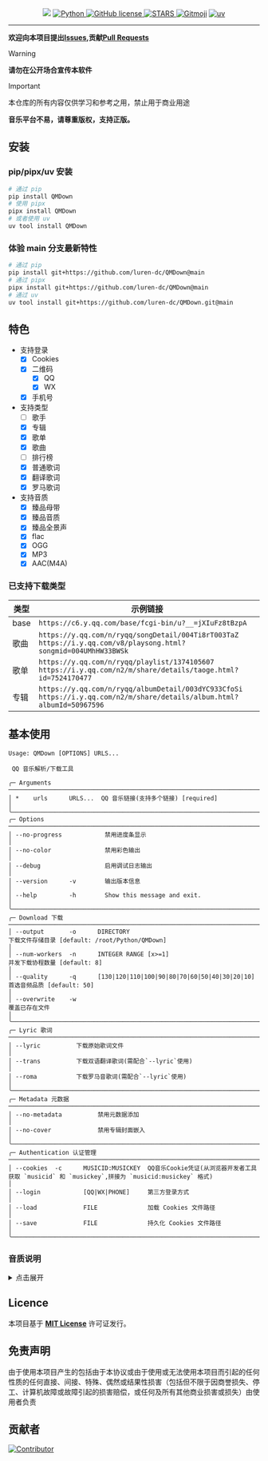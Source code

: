 <div align="center">
    <a>
        <img src="https://socialify.git.ci/luren-dc/QMDown/image?description=1&font=Source%20Code%20Pro&language=1&logo=https%3A%2F%2Fy.qq.com%2Fmediastyle%2Fmod%2Fmobile%2Fimg%2Flogo.svg&name=1&pattern=Overlapping%20Hexagons&theme=Auto"/>
    </a>
    <a href="https://www.python.org">
        <img src="https://img.shields.io/badge/Python-3.10|3.11|3.12-blue" alt="Python"/>
    </a>
    <a href="https://github.com/luren-dc/QMDown?tab=MIT-1-ov-file">
        <img src="https://img.shields.io/github/license/luren-dc/QMDown" alt="GitHub license"/>
    </a>
    <a href="https://github.com/luren-dc/QMDown/stargazers">
        <img src="https://img.shields.io/github/stars/luren-dc/QMDown?color=yellow&label=Github%20Stars" alt="STARS"/>
    </a>
    <a href="https://gitmoji.dev"><img alt="Gitmoji" src="https://img.shields.io/badge/gitmoji-%20😜%20😍-FFDD67?style=flat-square"></a>
    <a href="https://github.com/astral-sh/uv">
      <img src="https://img.shields.io/endpoint?url=https://raw.githubusercontent.com/astral-sh/uv/main/assets/badge/v0.json" alt="uv"/>
    </a>
</div>

---

**欢迎向本项目提出[Issues](https://github.com/luren-dc/QMDown/issues),贡献[Pull Requests](https://github.com/luren-dc/QMDown/pulls)**

> [!WARNING]
> **请勿在公开场合宣传本软件**

> [!IMPORTANT]
> 本仓库的所有内容仅供学习和参考之用，禁止用于商业用途
>
> **音乐平台不易，请尊重版权，支持正版。**

## 安装

### pip/pipx/uv 安装

```bash
# 通过 pip
pip install QMDown
# 使用 pipx
pipx install QMDown
# 或者使用 uv
uv tool install QMDown
```

### 体验 main 分支最新特性

```bash
# 通过 pip
pip install git+https://github.com/luren-dc/QMDown@main
# 通过 pipx
pipx install git+https://github.com/luren-dc/QMDown@main
# 通过 uv
uv tool install git+https://github.com/luren-dc/QMDown.git@main
```

## 特色

- 支持登录
  - [x] Cookies
  - [x] 二维码
    - [x] QQ
    - [x] WX
  - [x] 手机号
- 支持类型
  - [ ] 歌手
  - [x] 专辑
  - [x] 歌单
  - [x] 歌曲
  - [ ] 排行榜
  - [x] 普通歌词
  - [x] 翻译歌词
  - [x] 罗马歌词
- 支持音质
  - [x] 臻品母带
  - [x] 臻品音质
  - [x] 臻品全景声
  - [x] flac
  - [x] OGG
  - [x] MP3
  - [x] AAC(M4A)

### 已支持下载类型

| 类型 | 示例链接                                                                                                                       |
| ---- | ------------------------------------------------------------------------------------------------------------------------------ |
| base | `https://c6.y.qq.com/base/fcgi-bin/u?__=jXIuFz8tBzpA`                                                                          |
| 歌曲 | `https://y.qq.com/n/ryqq/songDetail/004Ti8rT003TaZ` <br/> `https://i.y.qq.com/v8/playsong.html?songmid=004UMhHW33BWSk`         |
| 歌单 | `https://y.qq.com/n/ryqq/playlist/1374105607` <br/> `https://i.y.qq.com/n2/m/share/details/taoge.html?id=7524170477`           |
| 专辑 | `https://y.qq.com/n/ryqq/albumDetail/003dYC933CfoSi` <br/> `https://i.y.qq.com/n2/m/share/details/album.html?albumId=50967596` |

## 基本使用

```console
Usage: QMDown [OPTIONS] URLS...

 QQ 音乐解析/下载工具

╭─ Arguments ───────────────────────────────────────────────────────────────────────────────────────────────────────────────────────────────────────╮
│ *    urls      URLS...  QQ 音乐链接(支持多个链接) [required]                                                                                      │
╰───────────────────────────────────────────────────────────────────────────────────────────────────────────────────────────────────────────────────╯
╭─ Options ─────────────────────────────────────────────────────────────────────────────────────────────────────────────────────────────────────────╮
│ --no-progress            禁用进度条显示                                                                                                           │
│ --no-color               禁用彩色输出                                                                                                             │
│ --debug                  启用调试日志输出                                                                                                         │
│ --version      -v        输出版本信息                                                                                                             │
│ --help         -h        Show this message and exit.                                                                                              │
╰───────────────────────────────────────────────────────────────────────────────────────────────────────────────────────────────────────────────────╯
╭─ Download 下载 ───────────────────────────────────────────────────────────────────────────────────────────────────────────────────────────────────╮
│ --output       -o      DIRECTORY                                     下载文件存储目录 [default: /root/Python/QMDown]                              │
│ --num-workers  -n      INTEGER RANGE [x>=1]                          并发下载协程数量 [default: 8]                                                │
│ --quality      -q      [130|120|110|100|90|80|70|60|50|40|30|20|10]  首选音频品质 [default: 50]                                                   │
│ --overwrite    -w                                                    覆盖已存在文件                                                               │
╰───────────────────────────────────────────────────────────────────────────────────────────────────────────────────────────────────────────────────╯
╭─ Lyric 歌词 ──────────────────────────────────────────────────────────────────────────────────────────────────────────────────────────────────────╮
│ --lyric          下载原始歌词文件                                                                                                                 │
│ --trans          下载双语翻译歌词(需配合`--lyric`使用)                                                                                            │
│ --roma           下载罗马音歌词(需配合`--lyric`使用)                                                                                              │
╰───────────────────────────────────────────────────────────────────────────────────────────────────────────────────────────────────────────────────╯
╭─ Metadata 元数据 ─────────────────────────────────────────────────────────────────────────────────────────────────────────────────────────────────╮
│ --no-metadata          禁用元数据添加                                                                                                             │
│ --no-cover             禁用专辑封面嵌入                                                                                                           │
╰───────────────────────────────────────────────────────────────────────────────────────────────────────────────────────────────────────────────────╯
╭─ Authentication 认证管理 ─────────────────────────────────────────────────────────────────────────────────────────────────────────────────────────╮
│ --cookies  -c      MUSICID:MUSICKEY  QQ音乐Cookie凭证(从浏览器开发者工具获取 `musicid` 和 `musickey`,拼接为 `musicid:musickey` 格式)              │
│ --login            [QQ|WX|PHONE]     第三方登录方式                                                                                               │
│ --load             FILE              加载 Cookies 文件路径                                                                                        │
│ --save             FILE              持久化 Cookies 文件路径                                                                                      │
╰───────────────────────────────────────────────────────────────────────────────────────────────────────────────────────────────────────────────────╯
```

### 音质说明

<details>
<summary>点击展开</summary>

| 音频格式 | code |
| -------- | ---- |
| MASTER   | 130  |
| ATMOS_2  | 120  |
| ATMOS_51 | 110  |
| FLAC     | 100  |
| OGG_640  | 90   |
| OGG_320  | 80   |
| MP3_320  | 70   |
| OGG_192  | 60   |
| MP3_128  | 50   |
| OGG_96   | 40   |
| ACC_192  | 30   |
| ACC_96   | 20   |
| ACC_48   | 10   |

</details>

## Licence

本项目基于 **[MIT License](https://github.com/luren-dc/QMDown?tab=MIT-1-ov-file)** 许可证发行。

## 免责声明

由于使用本项目产生的包括由于本协议或由于使用或无法使用本项目而引起的任何性质的任何直接、间接、特殊、偶然或结果性损害（包括但不限于因商誉损失、停工、计算机故障或故障引起的损害赔偿，或任何及所有其他商业损害或损失）由使用者负责

## 贡献者

[![Contributor](https://contrib.rocks/image?repo=luren-dc/QMDown)](https://github.com/luren-dc/QMDown/graphs/contributors)
